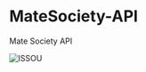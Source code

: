 # MateSociety-API
Mate Society API

![ISSOU](https://risibank.fr/cache/stickers/d148/14810-full.gif)
